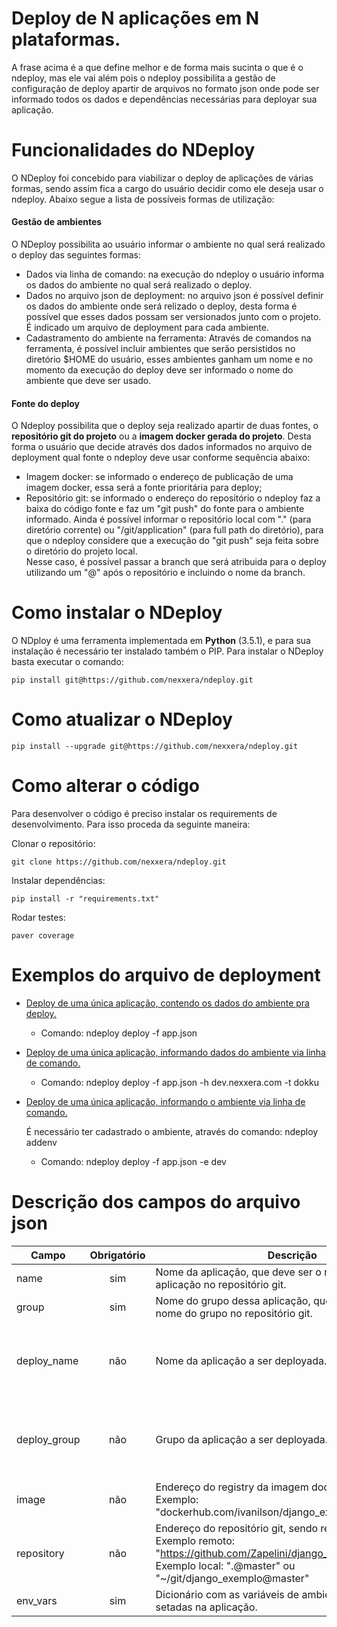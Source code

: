 
# **Deploy de N aplicações em N plataformas**.

A frase acima é a que define melhor e de forma mais sucinta o que é o ndeploy, 
mas ele vai além pois o ndeploy possibilita a gestão de configuração de deploy apartir de arquivos no formato json 
onde pode ser informado todos os dados e dependências necessárias para deployar sua aplicação.

# **Funcionalidades do NDeploy**

O NDeploy foi concebido para viabilizar o deploy de aplicações de várias formas, sendo assim fica a cargo do usuário decidir como ele deseja usar o ndeploy.
Abaixo segue a lista de possíveis formas de utilização:

#### Gestão de ambientes

O NDeploy possibilita ao usuário informar o ambiente no qual será realizado o deploy das seguintes formas:

- Dados via linha de comando: na execução do ndeploy o usuário informa os dados do ambiente no qual será realizado o deploy.
- Dados no arquivo json de deployment: no arquivo json é possível definir os dados do ambiente onde será relizado o deploy, desta forma é possível que
esses dados possam ser versionados junto com o projeto. É indicado um arquivo de deployment para cada ambiente.
- Cadastramento do ambiente na ferramenta: Através de comandos na ferramenta, é possível incluir ambientes que serão persistidos no diretório $HOME do usuário,
esses ambientes ganham um nome e no momento da execução do deploy deve ser informado o nome do ambiente que deve ser usado.

#### Fonte do deploy

O Ndeploy possibilita que o deploy seja realizado apartir de duas fontes, o **repositório git do projeto** ou a **imagem docker gerada do projeto**.
Desta forma o usuário que decide através dos dados informados no arquivo de deployment qual fonte o ndeploy deve usar conforme sequência abaixo:
- Imagem docker: se informado o endereço de publicação de uma imagem docker, essa será a fonte prioritária para deploy;
- Repositório git: se informado o endereço do repositório o ndeploy faz a baixa do código fonte e faz um "git push" do fonte para o ambiente informado.
Ainda é possível informar o repositório local com "." (para diretório corrente) ou "/git/application" (para full path do diretório), para que o ndeploy considere que a execução do "git push" seja feita sobre o diretório do projeto local.<br>
Nesse caso, é possível passar a branch que será atribuida para o deploy utilizando um "@" após o repositório e incluindo o nome da branch.

# **Como instalar o NDeploy**

O NDploy é uma ferramenta implementada em **Python** (3.5.1), e para sua instalação é necessário ter instalado também o PIP.
Para instalar o NDeploy basta executar o comando:

```
pip install git@https://github.com/nexxera/ndeploy.git 
```

# **Como atualizar o NDeploy**

```
pip install --upgrade git@https://github.com/nexxera/ndeploy.git
```

# **Como alterar o código**
Para desenvolver o código é preciso instalar os requirements de desenvolvimento. Para isso proceda da seguinte maneira:

Clonar o repositório:

```
git clone https://github.com/nexxera/ndeploy.git
```

Instalar dependências:

```
pip install -r "requirements.txt"
```

Rodar testes:

```
paver coverage 
```

# **Exemplos do arquivo de deployment**

- [Deploy de uma única aplicação, contendo os dados do ambiente pra deploy.](docs/json_examples/simgle-app-env.json)

    - Comando: ndeploy deploy -f app.json

- [Deploy de uma única aplicação, informando dados do ambiente via linha de comando.](docs/json_examples/simgle-app.json)

    - Comando: ndeploy deploy -f app.json -h dev.nexxera.com -t dokku

- [Deploy de uma única aplicação, informando o ambiente via linha de comando.](docs/json_examples/simgle-app.json)

    É necessário ter cadastrado o ambiente, através do comando: ndeploy addenv
    - Comando: ndeploy deploy -f app.json -e dev
    

# **Descrição dos campos do arquivo json**
| **Campo** | **Obrigatório** | **Descrição** | **Default** |
|---------|:---------:|---------------------------|----------------------------|
| name | sim | Nome da aplicação, que deve ser o mesmo nome da aplicação no repositório git. | -- |
| group | sim | Nome do grupo dessa aplicação, que deve ser o mesmo nome do grupo no repositório git. | -- |
| deploy_name | não | Nome da aplicação a ser deployada. | Usado campo name quando não informado. |
| deploy_group | não | Grupo da aplicação a ser deployada. | Usado o campo group quando não informado. |
| image | não | Endereço do registry da imagem docker. <br>Exemplo: "dockerhub.com/ivanilson/django_exemplo:master" | -- |
| repository | não | Endereço do repositório git, sendo remoto ou local. <br>Exemplo remoto: "https://github.com/Zapelini/django_exemplo.git@master" <br>Exemplo local: ".@master" ou "~/git/django_exemplo@master" | -- |
| env_vars | sim | Dicionário com as variáveis de ambientes que devem ser setadas na aplicação. | -- |